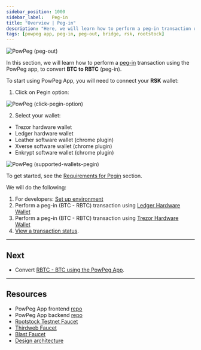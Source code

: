 ```yaml
---
sidebar_position: 1000
sidebar_label:   Peg-in
title: "Overview | Peg-in"
description: "Here, we will learn how to perform a peg-in transaction using the PowPeg App."
tags: [powpeg app, peg-in, peg-out, bridge, rsk, rootstock]
---
```


![PowPeg (peg-out)](/img/resources/powpeg/pegin.gif)

In this section, we will learn how to perform a [peg-in](/resources/guides/powpeg-app/glossary/) transaction using the PowPeg app, to convert **BTC to RBTC** (peg-in). 

To start using PowPeg App, you will need to connect your **RSK** wallet:

1. Click on Pegin option:

![PowPeg (click-pegin-option)](/img/resources/powpeg/pegin.png)

2. Select your wallet:
- Trezor hardware wallet
- Ledger hardware wallet
- Leather software wallet (chrome plugin)
- Xverse software wallet (chrome plugin)
- Enkrypt software wallet (chrome plugin)

![PowPeg (supported-wallets-pegin)](/img/resources/powpeg/pegin-wallets.png)

To get started, see the [Requirements for Pegin](/resources/guides/powpeg-app/prerequisites/) section.

We will do the following:

1. For developers: [Set up environment](/resources/guides/powpeg-app/prerequisites/)
2. Perform a peg-in (BTC - RBTC) transaction using [Ledger Hardware Wallet](/resources/guides/powpeg-app/pegin/ledger/)
3. Perform a peg-in (BTC - RBTC) transaction using [Trezor Hardware Wallet](/resources/guides/powpeg-app/pegin/ledger/)
4. [View a transaction status](/resources/guides/powpeg-app/pegin/status/).

----

## Next
* Convert [RBTC - BTC using the PowPeg App](/resources/guides/powpeg-app/pegout/).

----

## Resources
* PowPeg App frontend [repo](https://github.com/rsksmart/2wp-app)
* PowPeg App backend [repo](https://github.com/rsksmart/2wp-api)
* [Rootstock Testnet Faucet](https://faucet.rootstock.io/)
* [Thirdweb Faucet](https://thirdweb.com/rootstock-testnet) 
* [Blast Faucet](https://blastapi.io/faucets/rootstock-testnet)
* [Design architecture](/resources/guides/powpeg-app/advanced-operations/design-architecture/)